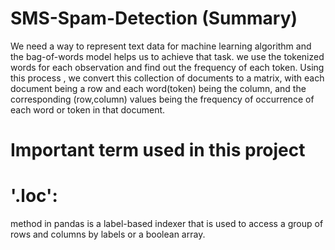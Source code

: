 # SMS-Spam-Detection (Summary)
We need a way to represent text data for machine learning algorithm and the bag-of-words model helps us to achieve that task. 
we use the tokenized words for each observation and find out the frequency of each token.
Using this process  , we  convert this collection of documents to a matrix, with each document being a row and each word(token) being the column,
and the corresponding (row,column) values being the frequency of occurrence of each word or token in that document.

# Important term used in this project

# '.loc':
method in pandas is a label-based indexer that is used to access a group of rows and columns by labels or a boolean array. 
